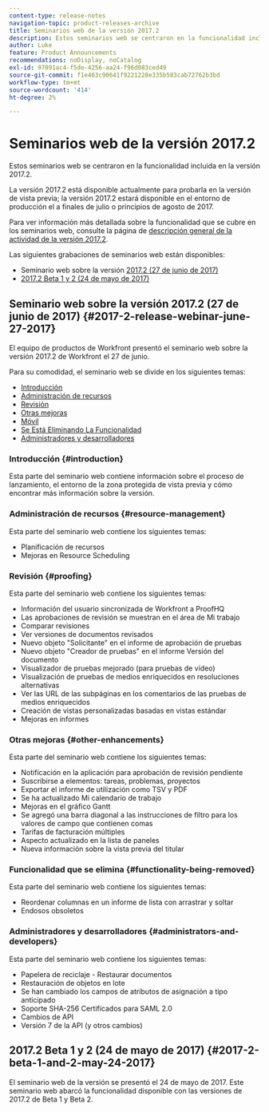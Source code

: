 ```yaml
---
content-type: release-notes
navigation-topic: product-releases-archive
title: Seminarios web de la versión 2017.2
description: Estos seminarios web se centraron en la funcionalidad incluida en la versión 2017.2.
author: Luke
feature: Product Announcements
recommendations: noDisplay, noCatalog
exl-id: 97091ac4-f5de-4256-aa24-f96d083ced49
source-git-commit: f1e463c90641f9221228e335b583cab72762b3bd
workflow-type: tm+mt
source-wordcount: '414'
ht-degree: 2%

---
```


# Seminarios web de la versión 2017.2

Estos seminarios web se centraron en la funcionalidad incluida en la versión 2017.2. 

La versión 2017.2 está disponible actualmente para probarla en la versión de vista previa; la versión 2017.2 estará disponible en el entorno de producción el a finales de julio o principios de agosto de 2017.

Para ver información más detallada sobre la funcionalidad que se cubre en los seminarios web, consulte la página de [descripción general de la actividad de la versión 2017.2](../../../../product-announcements/product-releases/quarterly-release-archive/2017.2-release-activity/2017-2-release-activity-overview.md).

Las siguientes grabaciones de seminarios web están disponibles:

* Seminario web sobre la versión [2017.2 (27 de junio de 2017)](#2017-2-release-webinar-june-27-2017)
* [2017.2 Beta 1 y 2 (24 de mayo de 2017)](#2017-2-beta-1-and-2-may-24-2017)

## Seminario web sobre la versión 2017.2 (27 de junio de 2017) {#2017-2-release-webinar-june-27-2017}

El equipo de productos de Workfront presentó el seminario web sobre la versión 2017.2 de Workfront el 27 de junio.  

Para su comodidad, el seminario web se divide en los siguientes temas:

* [Introducción](#introduction)
* [Administración de recursos](#resource-management)
* [Revisión](#proofing)
* [Otras mejoras](#other-enhancements)
* [Móvil](#mobile)
* [Se Está Eliminando La Funcionalidad](#functionality-being-removed)
* [Administradores y desarrolladores](#administrators-and-developers)

### Introducción {#introduction}

Esta parte del seminario web contiene información sobre el proceso de lanzamiento, el entorno de la zona protegida de vista previa y cómo encontrar más información sobre la versión.

### Administración de recursos {#resource-management}

Esta parte del seminario web contiene los siguientes temas:

* Planificación de recursos
* Mejoras en Resource Scheduling

### Revisión {#proofing}

Esta parte del seminario web contiene los siguientes temas:

* Información del usuario sincronizada de Workfront a ProofHQ
* Las aprobaciones de revisión se muestran en el área de Mi trabajo
* Comparar revisiones
* Ver versiones de documentos revisados
* Nuevo objeto &quot;Solicitante&quot; en el informe de aprobación de pruebas
* Nuevo objeto &quot;Creador de pruebas&quot; en el informe Versión del documento
* Visualizador de pruebas mejorado (para pruebas de vídeo)
* Visualización de pruebas de medios enriquecidos en resoluciones alternativas
* Ver las URL de las subpáginas en los comentarios de las pruebas de medios enriquecidos
* Creación de vistas personalizadas basadas en vistas estándar
* Mejoras en informes

### Otras mejoras {#other-enhancements}

Esta parte del seminario web contiene los siguientes temas:

* Notificación en la aplicación para aprobación de revisión pendiente
* Suscribirse a elementos: tareas, problemas, proyectos
* Exportar el informe de utilización como TSV y PDF
* Se ha actualizado Mi calendario de trabajo
* Mejoras en el gráfico Gantt
* Se agregó una barra diagonal a las instrucciones de filtro para los valores de campo que contienen comas
* Tarifas de facturación múltiples
* Aspecto actualizado en la lista de paneles
* Nueva información sobre la vista previa del titular

### Funcionalidad que se elimina {#functionality-being-removed}

Esta parte del seminario web contiene los siguientes temas:

* Reordenar columnas en un informe de lista con arrastrar y soltar
* Endosos obsoletos

### Administradores y desarrolladores {#administrators-and-developers}

Esta parte del seminario web contiene los siguientes temas:

* Papelera de reciclaje - Restaurar documentos
* Restauración de objetos en lote
* Se han cambiado los campos de atributos de asignación a tipo anticipado
* Soporte SHA-256 Certificados para SAML 2.0
* Cambios de API
* Versión 7 de la API (y otros cambios)

## 2017.2 Beta 1 y 2 (24 de mayo de 2017) {#2017-2-beta-1-and-2-may-24-2017}

El seminario web de la versión se presentó el 24 de mayo de 2017. Este seminario web abarcó la funcionalidad disponible con las versiones de 2017.2 de Beta 1 y Beta 2.
